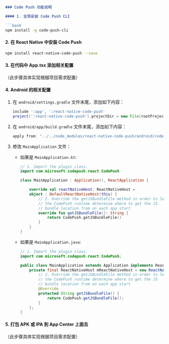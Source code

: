```markdown
### Code Push 功能说明

#### 1. 全局安装 Code Push CLI

```bash
npm install -g code-push-cli
```

#### 2. 在 React Native 中安装 Code Push

```bash
npm install react-native-code-push --save
```

#### 3. 在代码中 App.tsx 添加相关配置

（此步骤具体实现根据项目需求配置）

#### 4. Android 的相关配置

1. 在 `android/settings.gradle` 文件末尾，添加如下内容：
   ```gradle
   include ':app', ':react-native-code-push'
   project(':react-native-code-push').projectDir = new File(rootProject.projectDir, '../node_modules/react-native-code-push/android/app')
   ```

2. 在 `android/app/build.gradle` 文件末尾，添加如下内容：
   ```gradle
   apply from: "../../node_modules/react-native-code-push/android/codepush.gradle"
   ```

3. 修改 `MainApplication` 文件：
   - 如果是 `MainApplication.kt`:
     ```kotlin
     // 1. Import the plugin class.
     import com.microsoft.codepush.react.CodePush
     
     class MainApplication : Application(), ReactApplication {
     
         override val reactNativeHost: ReactNativeHost =
         object : DefaultReactNativeHost(this) {
             // 2. Override the getJSBundleFile method in order to let
             // the CodePush runtime determine where to get the JS
             // bundle location from on each app start
             override fun getJSBundleFile(): String {
                 return CodePush.getJSBundleFile() 
             }
         }
     }
     ```
   - 如果是 `MainApplication.java`:
     ```java
     // 1. Import the plugin class.
     import com.microsoft.codepush.react.CodePush;
     
     public class MainApplication extends Application implements ReactApplication {
         private final ReactNativeHost mReactNativeHost = new ReactNativeHost(this) {
             // 2. Override the getJSBundleFile method in order to let
             // the CodePush runtime determine where to get the JS
             // bundle location from on each app start
             @Override
             protected String getJSBundleFile() {
                 return CodePush.getJSBundleFile();
             }
         };
     }
     ```

#### 5. 打包 APK 或 IPA 到 App Center 上面去

（此步骤具体实现根据项目需求配置）
```